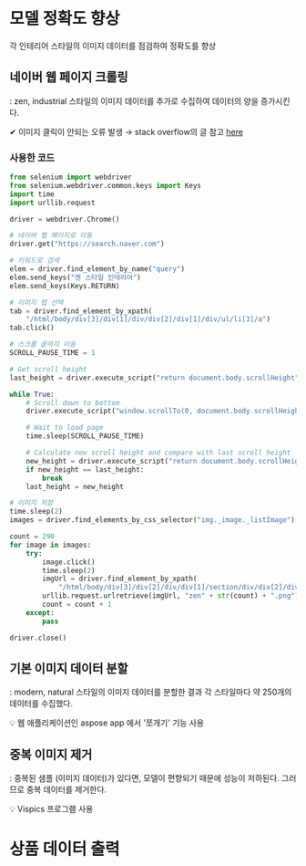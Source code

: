 # 모델 정확도 향상
각 인테리어 스타일의 이미지 데이터를 점검하여 정확도를 향상

## 네이버 웹 페이지 크롤링
: zen, industrial 스타일의 이미지 데이터를 추가로 수집하여 데이터의 양을 증가시킨다.

✔ 이미지 클릭이 안되는 오류 발생 → stack overflow의 글 참고 [here](https://stackoverflow.com/questions/48614856/python-webdriver-is-not-working-with-css-selector)

### 사용한 코드
```python
from selenium import webdriver
from selenium.webdriver.common.keys import Keys
import time
import urllib.request

driver = webdriver.Chrome()

# 네이버 웹 페이지로 이동
driver.get("https://search.naver.com")

# 키워드로 검색
elem = driver.find_element_by_name("query")
elem.send_keys("젠 스타일 인테리어")
elem.send_keys(Keys.RETURN)

# 이미지 탭 선택
tab = driver.find_element_by_xpath(
    "/html/body/div[3]/div[1]/div/div[2]/div[1]/div/ul/li[3]/a")
tab.click()

# 스크롤 끝까지 이동
SCROLL_PAUSE_TIME = 1

# Get scroll height
last_height = driver.execute_script("return document.body.scrollHeight")

while True:
    # Scroll down to bottom
    driver.execute_script("window.scrollTo(0, document.body.scrollHeight);")

    # Wait to load page
    time.sleep(SCROLL_PAUSE_TIME)

    # Calculate new scroll height and compare with last scroll height
    new_height = driver.execute_script("return document.body.scrollHeight")
    if new_height == last_height:
        break
    last_height = new_height

# 이미지 저장
time.sleep(2)
images = driver.find_elements_by_css_selector("img._image._listImage")

count = 290
for image in images:
    try:
        image.click()
        time.sleep(2)
        imgUrl = driver.find_element_by_xpath(
            "/html/body/div[3]/div[2]/div/div[1]/section/div/div[2]/div/div[1]/div[1]/div[1]/div/div/div[1]/div[1]/img").get_attribute("src")
        urllib.request.urlretrieve(imgUrl, "zen" + str(count) + ".png")
        count = count + 1
    except:
        pass

driver.close()
```
## 기본 이미지 데이터 분할
: modern, natural 스타일의 이미지 데이터를 분할한 결과 각 스타일마다 약 250개의 데이터를 수집했다.

💡 웹 애플리케이션인 aspose app 에서 '쪼개기' 기능 사용

## 중복 이미지 제거
: 중복된 샘플 (이미지 데이터)가 있다면, 모델이 편향되기 때문에 성능이 저하된다. 그러므로 중복 데이터를 제거한다.

💡 Vispics 프로그램 사용

# 상품 데이터 출력
